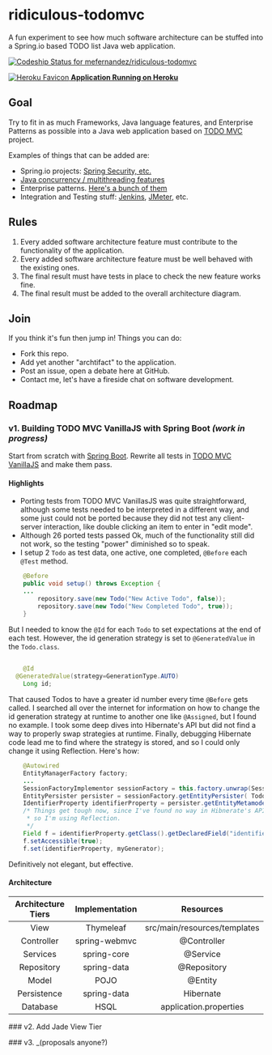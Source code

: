 # ridiculous-todomvc

A fun experiment to see how much software architecture can be stuffed into a Spring.io based TODO list Java web application.

[ ![Codeship Status for mefernandez/ridiculous-todomvc](https://www.codeship.io/projects/01bf8030-448c-0132-c733-5ea9e4cf64c6/status)](https://www.codeship.io/projects/44841)

[ ![Heroku Favicon](https://github.com/heroku/favicon/raw/master/favicon.iconset/icon_32x32.png) **Application Running on Heroku**](https://pure-hamlet-7867.herokuapp.com/)

## Goal

Try to fit in as much Frameworks, Java language features, and Enterprise Patterns as possible into a Java web application based on [TODO MVC](http://todomvc.com/) project.

Examples of things that can be added are: 
- Spring.io projects: [Spring Security, etc.](http://spring.io/docs)
- [Java concurrency / multithreading features](http://docs.oracle.com/javase/tutorial/essential/concurrency/)
- Enterprise patterns. [Here's a bunch of them](http://martinfowler.com/articles/enterprisePatterns.html)
- Integration and Testing stuff: [Jenkins](http://jenkins-ci.org/), [JMeter](http://jmeter.apache.org/), etc.

## Rules

1. Every added software architecture feature must contribute to the functionality of the application.
2. Every added software architecture feature must be well behaved with the existing ones.
3. The final result must have tests in place to check the new feature works fine.
4. The final result must be added to the overall architecture diagram.

## Join

If you think it's fun then jump in! 
Things you can do:
- Fork this repo.
- Add yet another "archtifact" to the application.
- Post an issue, open a debate here at GitHub.
- Contact me, let's have a fireside chat on software development.

## Roadmap

### v1. Building TODO MVC VanillaJS with Spring Boot _(work in progress)_

Start from scratch with [Spring Boot](http://projects.spring.io/spring-boot/).
Rewrite all tests in [TODO MVC VanillaJS](https://github.com/tastejs/todomvc/tree/gh-pages/examples/vanillajs) and make them pass.

#### Highlights
- Porting tests from TODO MVC VanillasJS was quite straightforward, although some tests needed to be interpreted in a different way, and some just could not be ported because they did not test any client-server interaction, like double clicking an item to enter in "edit mode".
- Although 26 ported tests passed Ok, much of the functionality still did not work, so the testing "power" diminished so to speak.
- I setup 2 `Todo` as test data, one active, one completed, `@Before` each `@Test` method. 
```java
	@Before
	public void setup() throws Exception {
    ...
		repository.save(new Todo("New Active Todo", false));
		repository.save(new Todo("New Completed Todo", true));
	}
```
But I needed to know the `@Id` for each `Todo` to set expectations at the end of each test. However, the id generation strategy is set to `@GeneratedValue` in the `Todo.class`. 
```java
	
	@Id
  @GeneratedValue(strategy=GenerationType.AUTO)
	Long id;
````
That caused Todos to have a greater id number every time `@Before` gets called. I searched all over the internet for information on how to change the id generation strategy at runtime to another one like `@Assigned`, but I found no example. I took some deep dives into Hibernate's API but did not find a way to properly swap strategies at runtime. Finally, debugging Hibernate code lead me to find where the strategy is stored, and so I could only change it using Reflection. Here's how:
```java
	@Autowired
	EntityManagerFactory factory;
	...
	SessionFactoryImplementor sessionFactory = this.factory.unwrap(SessionFactoryImplementor.class);
	EntityPersister persister = sessionFactory.getEntityPersister( Todo.class.getName() );
	IdentifierProperty identifierProperty = persister.getEntityMetamodel().getIdentifierProperty();
	/* Things get tough now, since I've found no way in Hibnerate's API to set a different Generator,
	 * so I'm using Reflection.
	 */
	Field f = identifierProperty.getClass().getDeclaredField("identifierGenerator");
	f.setAccessible(true);
	f.set(identifierProperty, myGenerator);
```
Definitively not elegant, but effective.

#### Architecture

|Architecture Tiers|Implementation      |Resources                               |
|:----------------:|:------------------:|:--------------------------------------:|
|View              |Thymeleaf           |src/main/resources/templates            |
|Controller        |spring-webmvc       |@Controller                             |
|Services          |spring-core         |@Service                                |
|Repository        |spring-data         |@Repository                             |
|Model             |POJO                |@Entity                                 |
|Persistence       |spring-data         |Hibernate                               |
|Database          |HSQL                |application.properties                  |


### v2. Add Jade View Tier

### v3. _(proposals anyone?)

